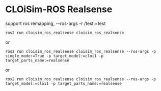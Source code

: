 # CLOiSim-ROS Realsense

support ros remapping, --ros-args -r /test:=test

```shell
ros2 run cloisim_ros_realsense cloisim_ros_realsense
```

or

```shell
ros2 run cloisim_ros_realsense cloisim_ros_realsense --ros-args -p single_mode:=True -p target_model:=cloi1 -p target_parts_name:=realsense
```

or

```shell
ros2 run cloisim_ros_realsense cloisim_ros_realsense --ros-args -p target_model:=cloi1 -p target_parts_name:=realsense
```
